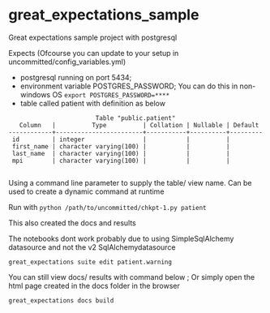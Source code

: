 # great_expectations_sample
Great expectations sample project with postgresql

Expects (Ofcourse you can update to your setup in uncommitted/config_variables.yml)
- postgresql running on port 5434;
- environment variable POSTGRES_PASSWORD; You can do this in non-windows OS ```export POSTGRES_PASSWORD=****```
- table called patient with definition as below 
```
                        Table "public.patient"
   Column   |          Type          | Collation | Nullable | Default 
------------+------------------------+-----------+----------+---------
 id         | integer                |           |          | 
 first_name | character varying(100) |           |          | 
 last_name  | character varying(100) |           |          | 
 mpi        | character varying(100) |           |          | 
 
 ```
Using a command line parameter to supply the table/ view name. Can be used to create a dynamic command at runtime

Run with ```python /path/to/uncommitted/chkpt-1.py patient```

This also created the docs and results

The notebooks dont work  probably  due to using SimpleSqlAlchemy datasource and not the v2 SqlAlchemydatasource

```great_expectations suite edit patient.warning```

You can still view docs/ results with command below ; Or simply open the html page created in the docs folder in the browser

```great_expectations docs build```


